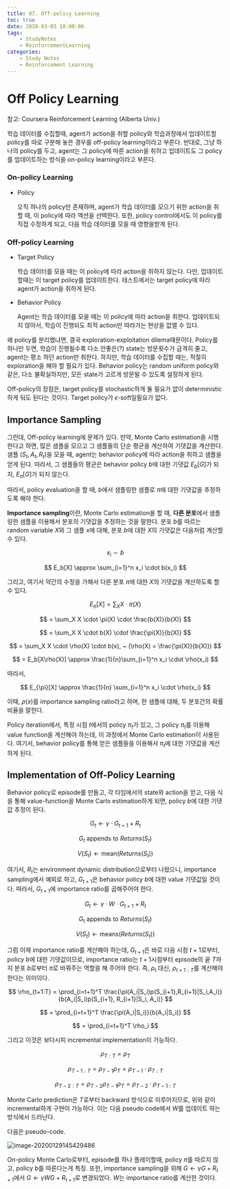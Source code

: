 ```yaml
---
title: 07. Off-policy Learning
toc: true
date: 2020-03-03 10:00:06
tags:
	- StudyNotes
	- ReinforcementLearning
categories:
	- Study Notes
	- Reinforcement Learning
---
```




# Off Policy Learning



참고: Coursera Reinforcement Learning (Alberta Univ.)

학습 데이터를 수집할때, agent가 action을 취할 policy와 학습과정에서 업데이트할 policy를 따로 구분해 놓은 경우를 off-policy learning이라고 부른다. 반대로, 그냥 하나의 policy를 두고, agent는 그 policy에 따른 action을 취하고 업데이트도 그 policy를 업데이트하는 방식을 on-policy learning이라고 부른다.



### On-policy Learning

- Policy

  오직 하나의 policy만 존재하며, agent가 학습 데이터를 모으기 위한 action을 취할 때, 이 policy에 따라 액션을 선택한다. 또한, policy control에서도 이 policy를 직접 수정하게 되고, 다음 학습 데이터를 모을 때 영향을받게 된다.



### Off-policy Learning

- Target Policy

  학습 데이터를 모을 때는 이 policy에 따라 action을 취하지 않는다. 다만, 업데이트 할때는 이 target policy를 업데이트한다. 테스트에서는 target policy에 따라 agent가 action을 취하게 된다.

- Behavior Policy

  Agent는 학습 데이터를 모을 때는 이 policy에 따라 action을 취한다. 업데이트되지 않아서, 학습이 진행되도 최적 action만 따라가는 현상을 없앨 수 있다.

왜 policy를 분리했냐면, 결국 exploration-exploitation dilema때문이다. Policy를 하나만 두면, 학습이 진행될수록 다소 안좋은(?) state는 방문횟수가 급격히 줄고, agent는 평소 하던 action만 취한다. 하지만, 학습 데이터를 수집할 때는, 적절히 exploration을 해야 할 필요가 있다. Behavior policy는 random uniform policy와 같은, 다소 불확실하지만, 모든 state가 고르게 방문될 수 있도록 설정하게 된다.

Off-policy의 장점은, target policy를 stochastic하게 둘 필요가 없이 deterministic하게 둬도 된다는 것이다. Target policy가 $\epsilon$-soft일필요가 없다.



## Importance Sampling

그런데, Off-policy learning에 문제가 있다. 만약, Monte Carlo estimation을 시행한다고 하면, 많은 샘플을 모으고 그 샘플들의 단순 평균을 계산하여 기댓값을 계산한다. 샘플 $(S_t, A_t, R_t)$을 모을 때, agent는 behavior policy에 따라 action을 취하고 샘플을 얻게 된다. 따라서, 그 샘플들의 평균은 behavior policy $b$에 대한 기댓값 $E_b[G]$가 되지, $E_{\pi}[G]$가 되지 않는다.

따라서, policy evaluation을 할 때, $b$에서 샘플링한 샘플로 $\pi$에 대한 기댓값을 추정하도록 해야 한다.

**Importance sampling**이란, Monte Carlo estimation을 할 때, **다른 분포**에서 샘플링한 샘플을 이용해서 분포의 기댓값을 추정하는 것을 말한다. 분포 $b$를 따르는 random variable $X$와 그 샘플 $x$에 대해, 분포 $b$에 대한 $X$의 기댓값은 다음처럼 계산할 수 있다.

$$
x_i \sim b
$$

$$
E_b[X] \approx \sum_{i=1}^n x_i \cdot b(x_i)
$$

그리고, 여기서 약간의 수정을 가해서 다른 분포 $\pi$에 대한 $X$의 기댓값을 계산하도록 할 수 있다.

$$
E_{\pi}[X] = \sum_X X \cdot \pi(X)
$$

$$
= \sum_X X \cdot \pi(X) \cdot \frac{b(X)}{b(X)}
$$

$$
= \sum_X X \cdot b(X) \cdot \frac{\pi(X)}{b(X)}
$$

$$
= \sum_X X \cdot \rho(X) \cdot b(x), ~ (\rho(X) = \frac{\pi(X)}{b(X)})
$$

$$
= E_b[X\rho(X)] \approx \frac{1}{n}\sum_{i=1}^n x_i \cdot \rho(x_i)
$$

따라서,

$$
E_{\pi}[X] \approx \frac{1}{n} \sum_{i=1}^n x_i \cdot \rho(x_i)
$$

이때, $\rho(x)$를 importance sampling ratio라고 하며, 한 샘플에 대해, 두 분포간의 확률 비율을 말한다.

Policy iteration에서, 특정 시점 $t$에서의 policy $\pi_t$가 있고, 그 policy $\pi_t$를 이용해 value function을 계산해야 하는데, 이 과정에서 Monte Carlo estimation이 사용된다. 여기서, behavior policy를 통해 얻은 샘플들을 이용해서 $\pi_t$에 대한 기댓값을 계산하게 된다.



## Implementation of Off-Policy Learning

Behavior policy로 episode를 만들고, 각 타임에서의 state와 action을 얻고, 다음 식을 통해 value-function을 Monte Carlo estimation하게 되면, policy $b$에 대한 기댓값 추정이 된다.

$$
G_{t} \leftarrow \gamma \cdot G_{t+1} + R_t
$$

$$
G_t \text{ appends to } Returns(S_t)
$$

$$
V(S_t) \leftarrow \text{mean}(Returns(S_t))
$$

여기서, $R_t$는 environment dynamic distribution으로부터 나왔으니, importance sampling에서 예외로 하고, $G_{t+1}$은 behavior policy $b$에 대한 value 기댓값일 것이다. 따라서, $G_{t+1}$에 importance ratio를 곱해주어야 한다.

$$
G_t \leftarrow \gamma \cdot W \cdot  G_{t+1} + R_{t}
$$

$$
G_t \text{ appends to } Returns(S_t)
$$

$$
V(S_t) \leftarrow \text{means}(Returns(S_t))
$$

그럼 이제 importance ratio를 계산해야 하는데, $G_{t+1}$은 바로 다음 시점 $t+1$로부터, policy $b$에 대한 기댓값이므로, importance ratio는 $t+1$시점부터 episode의 끝 $T$까지 분포 $b$로부터 $\pi$로 바꿔주는 역할을 해 주어야 한다. 즉, $\rho_t$ 대신, $\rho_{t+1:T}$를 계산해야 한다는 의미이다.

$$
\rho_{t+1:T} = \prod_{i=t+1}^T \frac{\pi(A_i|S_i)p(S_{i+1},R_{i+1}|S_i,A_i)}{b(A_i|S_i)p(S_{i+1}, R_{i+1}|S_i, A_i)}
$$

$$
= \prod_{i=t+1}^T \frac{\pi(A_i|S_i)}{b(A_i|S_i)}
$$

$$
= \prod_{i=t+1}^T \rho_i
$$



그리고 이것은 보다시피 incremental implementation이 가능하다.

$$
\rho_{T:T} = \rho_T
$$

$$
\rho_{T-1:T} = \rho_{T-1}\rho_T  =  \rho_{T-1} \cdot \rho_{T:T}
$$

$$
\rho_{T-2:T} = \rho_{T-2}\rho_{T-1}\rho_T = \rho_{T-2} \cdot \rho_{T-1:T}
$$



Monte Carlo prediction은 $T$로부터 backward 방식으로 이루어지므로, 위와 같이 incremental하게 구현이 가능하다. 이는 다음 pseudo code에서 $W$를 업데이트 하는 방식에서 드러난다.

다음은 pseudo-code.

![image-20200129145429486](https://raw.githubusercontent.com/wayexists02/my-study-note/image/typora/image/image-20200129145429486.png)

On-policy Monte Carlo로부터, episode를 하나 플레이할때, policy $\pi$를 따르지 않고, policy $b$를 따른다는게 특징. 또한, importance sampling을 위해 $G \leftarrow \gamma G + R_{t+1}$에서 $G \leftarrow \gamma W G + R_{t+1}$로 변경되었다. $W$는 importance ratio를 계산한 것이다.